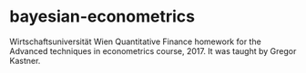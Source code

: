 # bayesian-econometrics
Wirtschaftsuniversität Wien Quantitative Finance homework for the Advanced techniques in econometrics course, 2017. It was taught by Gregor Kastner.
